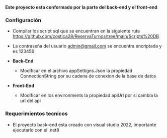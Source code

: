 **Este proyecto esta conformado por la parte del back-end y el front-end**

### Configuración

* Compilar los script sql que se encuentran en la siguiente ruta https://github.com/costica28/ReservaTurnos/tree/main/Scripts%20DB
* La contraseña del usuario admin@gmail.com se encuentra encriptada y es 123456

* __Back-End__
    * Modificar en el archivo appSettigns.Json la propiedad ConnectionString por su cadena de conexion de la base de datos

* __Front-End__
    * Modificar en los environments la propiedad apiUrl por si cambia la url del api

### Requerimientos tecnicos
* El proyecto back-end esta creado con visual studio 2022, importante ejecutarlo con el .net8
